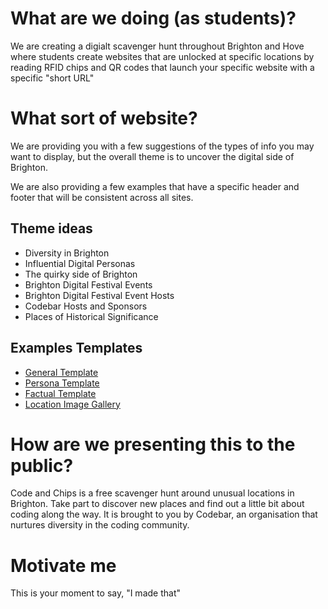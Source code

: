 # What are we doing (as students)?
We are creating a digialt scavenger hunt throughout Brighton and Hove where students create websites that are unlocked at specific locations by reading RFID chips and QR codes that launch your specific website with a specific "short URL"

# What sort of website? 
We are providing you with a few suggestions of the types of info you may want to display, but the overall theme is to uncover the digital side of Brighton. 

We are also providing a few examples that have a specific header and footer that will be consistent across all sites.

## Theme ideas
- Diversity in Brighton
- Influential Digital Personas
- The quirky side of Brighton
- Brighton Digital Festival Events
- Brighton Digital Festival Event Hosts
- Codebar Hosts and Sponsors
- Places of Historical Significance

## Examples Templates
- [General Template](https://github.com/codebar/code-brighton/tree/master/examples/general)
- [Persona Template](https://github.com/codebar/code-brighton/tree/master/examples/personas)
- [Factual Template](https://github.com/codebar/code-brighton/tree/master/examples/factual)
- [Location Image Gallery](https://github.com/codebar/code-brighton/tree/master/examples/location-gallery)

# How are we presenting this to the public?
Code and Chips is a free scavenger hunt around unusual locations in Brighton. Take part to discover new places and find out a little bit about coding along the way. It is brought to you by Codebar, an organisation that nurtures diversity in the coding community.

# Motivate me
This is your moment to say, "I made that"
